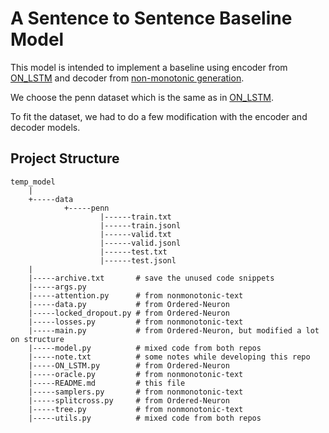 # A Sentence to Sentence Baseline Model

This model is intended to implement a baseline using encoder from [ON_LSTM](https://github.com/yikangshen/Ordered-Neurons) and decoder from [non-monotonic generation](https://github.com/wellecks/nonmonotonic_text).

We choose the penn dataset which is the same as in [ON_LSTM](https://github.com/yikangshen/Ordered-Neurons).

To fit the dataset, we had to do a few modification with the encoder and decoder models.

## Project Structure

```plaintext
temp_model
    |
    +-----data
            +-----penn
                    |------train.txt
                    |------train.jsonl
                    |------valid.txt
                    |------valid.jsonl
                    |------test.txt
                    |------test.jsonl
    |
    |-----archive.txt       # save the unused code snippets
    |-----args.py
    |-----attention.py      # from nonmonotonic-text
    |-----data.py           # from Ordered-Neuron
    |-----locked_dropout.py # from Ordered-Neuron
    |-----losses.py         # from nonmonotonic-text
    |-----main.py           # from Ordered-Neuron, but modified a lot on structure
    |-----model.py          # mixed code from both repos
    |-----note.txt          # some notes while developing this repo
    |-----ON_LSTM.py        # from Ordered-Neuron
    |-----oracle.py         # from nonmonotonic-text
    |-----README.md         # this file
    |-----samplers.py       # from nonmonotonic-text
    |-----splitcross.py     # from Ordered-Neuron
    |-----tree.py           # from nonmonotonic-text
    |-----utils.py          # mixed code from both repos
```
